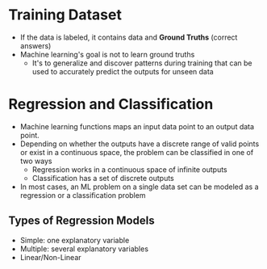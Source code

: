 # Training Dataset
- If the data is labeled, it contains data and **Ground Truths** (correct answers)
- Machine learning's goal is not to learn ground truths
	- It's to generalize and discover patterns during training that can be used to accurately predict the outputs for unseen data

# Regression and Classification
- Machine learning functions maps an input data point to an output data point.
-  Depending on whether the outputs have a discrete range of valid points or exist in a continuous space, the problem can be classified in one of two ways
	- Regression works in a continuous space of infinite outputs
	- Classification has a set of discrete outputs
- In most cases, an ML problem on a single data set can be modeled as a regression or a classification problem
## Types of Regression Models
- Simple: one explanatory variable
- Multiple: several explanatory variables
- Linear/Non-Linear